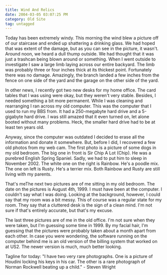 ```yaml
---
title: Wind And Relics
date: 2004-03-05 03:07:25 PM
category: Old Site
tag: untagged
---
```


Today has been extremely windy. This morning the wind blew a picture off of our staircase and ended up shattering a drinking glass. We had hoped that was extent of the damage, but as you can see in the picture, it wasn't. Around noon, we heard a dull thump outside. We had thought that it was just a trashcan being blown around or something. When I went outside to investigate I saw a large limb laying across our entire backyard. The limb was probably three or four inches thick at its thickest point. Fortunately there was no damage. Amazingly, the branch landed a few inches from the fence on one side of the yard and the garage on the other side of the yard.

In other news, I recently got two new desks for my home office. The card tables that I was using were okay, but they weren't very stable. Besides, I needed something a bit more permanent. While I was cleaning and rearranging I ran across my old computer. This was the computer that I used to run my BBS from. It had a 250-megabyte hard drive and a 5-gigabyte hard drive. I was still amazed that it even turned on, let alone booted without many problems. Heck, the smaller hard drive had to be at least ten years old.

Anyway, since the computer was outdated I decided to erase all the information and donate it somewhere. But, before I did, I recovered a few old photos from my web cam. The first photo is a picture of some dogs in my old bedroom. The big one in front is Sir Chip A Lot (Chip). He was a purebred English Spring Spaniel. Sadly, we had to put him to sleep in November 2002. The white one on the right is Rainbow. He's a poodle mix. The one on left is Rusty. He's a terrier mix. Both Rainbow and Rusty are still living with my parents.

That's meThe next two pictures are of me sitting in my old bedroom. The date on the pictures is August 4th, 1999. I must have been at the computer. I couldn't say what I was doing. Looking at the background, however, I could say that my room was a bit messy. This of course was a regular state for my room. They say that a cluttered desk is the sign of a clean mind. I'm not sure if that's entirely accurate, but that's my excuse.

The last three pictures are of me in the old office. I'm not sure when they were taken, but I'm guessing some time in 1999. By my facial hair, I'm guessing that the pictures were probably taken about a month apart from each other. In case you were wondering, the software running on the computer behind me is an old version of the billing system that worked on at US2. The newer version is much, much better looking.

Tagline for today: "I have two very rare photographs. One is a picture of Houdini locking his keys in his car. The other is a rare photograph of Norman Rockwell beating up a child." - Steven Wright
